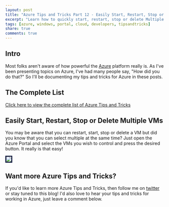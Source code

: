 ```yaml
---
layout: post
title: "Azure Tips and Tricks Part 12 - Easily Start, Restart, Stop or Delete Multiple VMs"
excerpt: "Learn how to quickly start, restart, stop or delete Multiple VMs with just one click"
tags: [azure, windows, portal, cloud, developers, tipsandtricks]
share: true
comments: true
---
```


## Intro

Most folks aren't aware of how powerful the [Azure](http://www.azure.com) platform really is. As I've been presenting topics on Azure, I've had many people say, "How did you do that?" So I'll be documenting my tips and tricks for Azure in these posts.

## The Complete List

[Click here to view the complete list of Azure Tips and Tricks ](http://michaelcrump.net/azure-tips-and-tricks-complete-list/)

## Easily Start, Restart, Stop or Delete Multiple VMs

You may be aware that you can restart, start, stop or delete a VM but did you know that you can select multiple at the same time? Just open the Azure Portal and select the VMs you wish to control and press the desired button. It really is that easy!  

<img style="border:3px solid #021a40" src="http://michaelcrump.net/files/azuretip12.gif">


## Want more Azure Tips and Tricks?

If you'd like to learn more Azure Tips and Tricks, then follow me on [twitter](http://twitter.com/mbcrump) or stay tuned to this blog! I'd also love to hear your tips and tricks for working in Azure, just leave a comment below. 